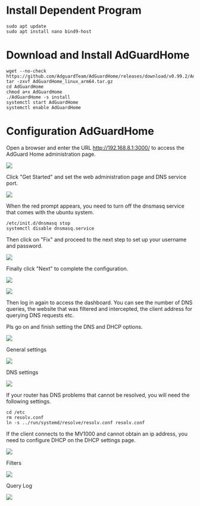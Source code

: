 

# Install Dependent Program

```
sudo apt update
sudo apt install nano bind9-host
```


# Download and Install AdGuardHome

```
wget --no-check  https://github.com/AdguardTeam/AdGuardHome/releases/download/v0.99.2/AdGuardHome_linux_arm64.tar.gz
tar -zxvf AdGuardHome_linux_arm64.tar.gz
cd AdGuardHome
chmod a+x AdGuardHome
./AdGuardHome -s install   
systemctl start AdGuardHome  
systemctl enable AdGuardHome
```

# Configuration AdGuardHome

Open a browser and enter the URL http://192.168.8.1:3000/ to access the AdGuard Home administration page.

![](assets/6.png)

Click "Get Started" and set the web administration page and DNS service port.

![](assets/7.png)

When the red prompt appears, you need to turn off the dnsmasq service that comes with the ubuntu system.

```
/etc/init.d/dnsmasq stop
systemctl disable dnsmasq.service
```

Then click on "Fix" and proceed to the next step to set up your username and password.

![](assets/8.png)



Finally click "Next" to complete the configuration.

![](assets/9.png)



![](assets/10.png)

Then log in again to access the dashboard. You can see the number of DNS queries, the website that was filtered and intercepted, the client address for querying DNS requests etc.

Pls go on and finish setting the DNS and DHCP options. 

![](assets/2.png)


General settings

![](assets/4.png)


DNS settings

![](assets/5.png)

If your router has DNS problems that cannot be resolved, you will need the following settings.

```
cd /etc
rm resolv.conf
ln -s ../run/systemd/resolve/resolv.conf resolv.conf
```

If the client connects to the MV1000 and cannot obtain an ip address, you need to configure DHCP on the DHCP settings page.

![](assets/1.png)



Filters

![](assets/3.png)



Query Log

![](assets/11.png)





